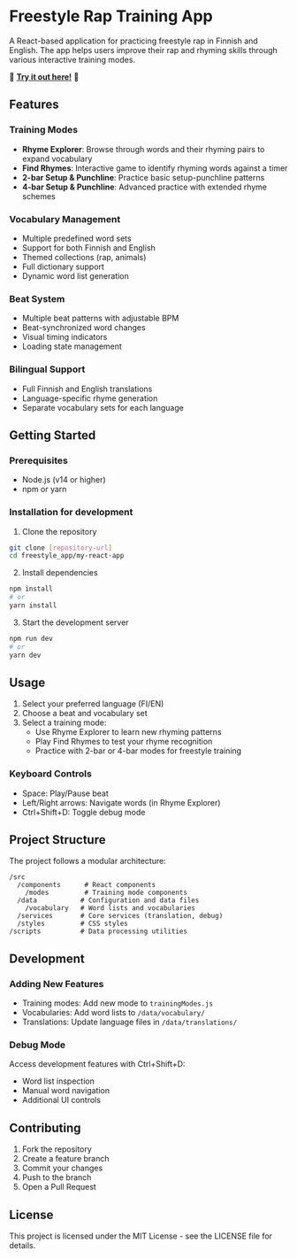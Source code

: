 # Freestyle Rap Training App

A React-based application for practicing freestyle rap in Finnish and English. The app helps users improve their rap and rhyming skills through various interactive training modes.

🎤 **[Try it out here!](https://rheemy.com)** 🎵

## Features

### Training Modes
- **Rhyme Explorer**: Browse through words and their rhyming pairs to expand vocabulary
- **Find Rhymes**: Interactive game to identify rhyming words against a timer
- **2-bar Setup & Punchline**: Practice basic setup-punchline patterns
- **4-bar Setup & Punchline**: Advanced practice with extended rhyme schemes

### Vocabulary Management
- Multiple predefined word sets
- Support for both Finnish and English
- Themed collections (rap, animals)
- Full dictionary support
- Dynamic word list generation

### Beat System
- Multiple beat patterns with adjustable BPM
- Beat-synchronized word changes
- Visual timing indicators
- Loading state management

### Bilingual Support
- Full Finnish and English translations
- Language-specific rhyme generation
- Separate vocabulary sets for each language

## Getting Started

### Prerequisites
- Node.js (v14 or higher)
- npm or yarn

### Installation for development
1. Clone the repository
```bash
git clone [repository-url]
cd freestyle_app/my-react-app
```

2. Install dependencies
```bash
npm install
# or
yarn install
```

3. Start the development server
```bash
npm run dev
# or
yarn dev
```

## Usage

1. Select your preferred language (FI/EN)
2. Choose a beat and vocabulary set
3. Select a training mode:
   - Use Rhyme Explorer to learn new rhyming patterns
   - Play Find Rhymes to test your rhyme recognition
   - Practice with 2-bar or 4-bar modes for freestyle training

### Keyboard Controls
- Space: Play/Pause beat
- Left/Right arrows: Navigate words (in Rhyme Explorer)
- Ctrl+Shift+D: Toggle debug mode

## Project Structure

The project follows a modular architecture:
```
/src
  /components      # React components
    /modes         # Training mode components
  /data           # Configuration and data files
    /vocabulary   # Word lists and vocabularies
  /services       # Core services (translation, debug)
  /styles         # CSS styles
/scripts          # Data processing utilities
```

## Development

### Adding New Features
- Training modes: Add new mode to `trainingModes.js`
- Vocabularies: Add word lists to `/data/vocabulary/`
- Translations: Update language files in `/data/translations/`

### Debug Mode
Access development features with Ctrl+Shift+D:
- Word list inspection
- Manual word navigation
- Additional UI controls

## Contributing

1. Fork the repository
2. Create a feature branch
3. Commit your changes
4. Push to the branch
5. Open a Pull Request

## License

This project is licensed under the MIT License - see the LICENSE file for details.